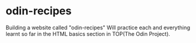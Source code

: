 # odin-recipes
Building a website called "odin-recipes"
Will practice each and everything learnt so far in the HTML basics section in TOP(The Odin Project).